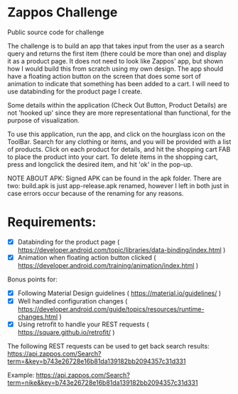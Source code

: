 # Zappos Challenge
Public source code for challenge

The challenge is to build an app that takes input from the user as a search query and returns the first item (there could be more than one) and display it as a product page. It does not need to look like Zappos' app, but shown how I would build this from scratch using my own design. The app should have a floating action button on the screen that does some sort of animation to indicate that something has been added to a cart. I will need to use databinding for the product page I create.

Some details within the application (Check Out Button, Product Details) are not 'hooked up' since they are more representational than functional, for the purpose of visualization.

To use this application, run the app, and click on the hourglass icon on the ToolBar. Search for any clothing or items, and you will be provided with a list of products. Click on each product for details, and hit the shopping cart FAB to place the product into your cart.
To delete items in the shopping cart, press and longclick the desired item, and hit 'ok' in the pop-up.

NOTE ABOUT APK:
Signed APK can be found in the apk folder. There are two:
build.apk is just app-release.apk renamed, however I left in both just in case errors occur because of the renaming for any reasons.

# Requirements:
- [x] Databinding for the product page ( https://developer.android.com/topic/libraries/data-binding/index.html )
- [x] Animation when floating action button clicked ( https://developer.android.com/training/animation/index.html )

Bonus points for:
- [x] Following Material Design guidelines ( https://material.io/guidelines/ )
- [x] Well handled configuration changes ( https://developer.android.com/guide/topics/resources/runtime-changes.html )
- [x] Using retrofit to handle your REST requests ( https://square.github.io/retrofit/ )

The following REST requests can be used to get back search results: https://api.zappos.com/Search?term=&key=b743e26728e16b81da139182bb2094357c31d331

Example:
https://api.zappos.com/Search?term=nike&key=b743e26728e16b81da139182bb2094357c31d331
